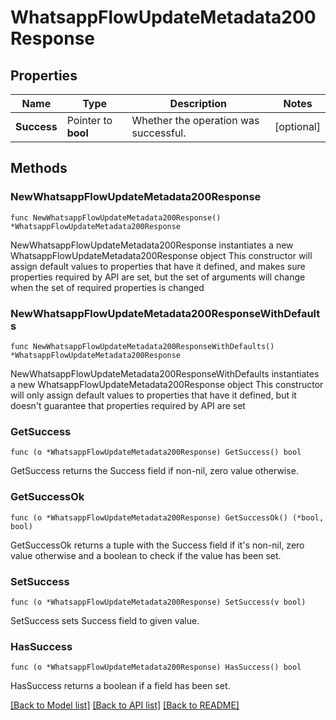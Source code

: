 # WhatsappFlowUpdateMetadata200Response

## Properties

Name | Type | Description | Notes
------------ | ------------- | ------------- | -------------
**Success** | Pointer to **bool** | Whether the operation was successful. | [optional] 

## Methods

### NewWhatsappFlowUpdateMetadata200Response

`func NewWhatsappFlowUpdateMetadata200Response() *WhatsappFlowUpdateMetadata200Response`

NewWhatsappFlowUpdateMetadata200Response instantiates a new WhatsappFlowUpdateMetadata200Response object
This constructor will assign default values to properties that have it defined,
and makes sure properties required by API are set, but the set of arguments
will change when the set of required properties is changed

### NewWhatsappFlowUpdateMetadata200ResponseWithDefaults

`func NewWhatsappFlowUpdateMetadata200ResponseWithDefaults() *WhatsappFlowUpdateMetadata200Response`

NewWhatsappFlowUpdateMetadata200ResponseWithDefaults instantiates a new WhatsappFlowUpdateMetadata200Response object
This constructor will only assign default values to properties that have it defined,
but it doesn't guarantee that properties required by API are set

### GetSuccess

`func (o *WhatsappFlowUpdateMetadata200Response) GetSuccess() bool`

GetSuccess returns the Success field if non-nil, zero value otherwise.

### GetSuccessOk

`func (o *WhatsappFlowUpdateMetadata200Response) GetSuccessOk() (*bool, bool)`

GetSuccessOk returns a tuple with the Success field if it's non-nil, zero value otherwise
and a boolean to check if the value has been set.

### SetSuccess

`func (o *WhatsappFlowUpdateMetadata200Response) SetSuccess(v bool)`

SetSuccess sets Success field to given value.

### HasSuccess

`func (o *WhatsappFlowUpdateMetadata200Response) HasSuccess() bool`

HasSuccess returns a boolean if a field has been set.


[[Back to Model list]](../README.md#documentation-for-models) [[Back to API list]](../README.md#documentation-for-api-endpoints) [[Back to README]](../README.md)


